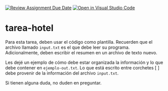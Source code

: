 [![Review Assignment Due Date](https://classroom.github.com/assets/deadline-readme-button-22041afd0340ce965d47ae6ef1cefeee28c7c493a6346c4f15d667ab976d596c.svg)](https://classroom.github.com/a/jQMKUg8E)
[![Open in Visual Studio Code](https://classroom.github.com/assets/open-in-vscode-2e0aaae1b6195c2367325f4f02e2d04e9abb55f0b24a779b69b11b9e10269abc.svg)](https://classroom.github.com/online_ide?assignment_repo_id=18991975&assignment_repo_type=AssignmentRepo)
# tarea-hotel
Para esta tarea, deben usar el código como plantilla. Recuerden que el archivo llamado `input.txt` es el que debe leer su programa. Adicionalmente, deben escribir el resumen en un archivo de texto nuevo.

Les dejé un ejemplo de cómo debe estar organizada la información y lo que debe contener en `ejemplo-out.txt`. Lo que está escrito entre corchetes [ ] debe provenir de la información del archivo `input.txt`.

Si tienen alguna duda, no duden en preguntar.
